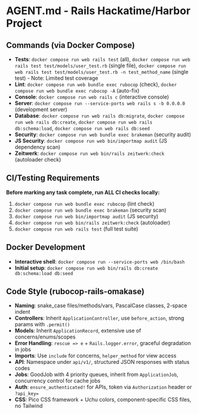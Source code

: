 # AGENT.md - Rails Hackatime/Harbor Project

## Commands (via Docker Compose)
- **Tests**: `docker compose run web rails test` (all), `docker compose run web rails test test/models/user_test.rb` (single file), `docker compose run web rails test test/models/user_test.rb -n test_method_name` (single test) - Note: Limited test coverage
- **Lint**: `docker compose run web bundle exec rubocop` (check), `docker compose run web bundle exec rubocop -A` (auto-fix)
- **Console**: `docker compose run web rails c` (interactive console)
- **Server**: `docker compose run --service-ports web rails s -b 0.0.0.0` (development server)
- **Database**: `docker compose run web rails db:migrate`, `docker compose run web rails db:create`, `docker compose run web rails db:schema:load`, `docker compose run web rails db:seed`
- **Security**: `docker compose run web bundle exec brakeman` (security audit)
- **JS Security**: `docker compose run web bin/importmap audit` (JS dependency scan)
- **Zeitwerk**: `docker compose run web bin/rails zeitwerk:check` (autoloader check)

## CI/Testing Requirements
**Before marking any task complete, run ALL CI checks locally:**
1. `docker compose run web bundle exec rubocop` (lint check)
2. `docker compose run web bundle exec brakeman` (security scan)
3. `docker compose run web bin/importmap audit` (JS security)
4. `docker compose run web bin/rails zeitwerk:check` (autoloader)
5. `docker compose run web rails test` (full test suite)

## Docker Development
- **Interactive shell**: `docker compose run --service-ports web /bin/bash`
- **Initial setup**: `docker compose run web bin/rails db:create db:schema:load db:seed`

## Code Style (rubocop-rails-omakase)
- **Naming**: snake_case files/methods/vars, PascalCase classes, 2-space indent
- **Controllers**: Inherit `ApplicationController`, use `before_action`, strong params with `.permit()`
- **Models**: Inherit `ApplicationRecord`, extensive use of concerns/enums/scopes
- **Error Handling**: `rescue => e` + `Rails.logger.error`, graceful degradation in jobs
- **Imports**: Use `include` for concerns, `helper_method` for view access
- **API**: Namespace under `api/v1/`, structured JSON responses with status codes
- **Jobs**: GoodJob with 4 priority queues, inherit from `ApplicationJob`, concurrency control for cache jobs
- **Auth**: `ensure_authenticated!` for APIs, token via `Authorization` header or `?api_key=`
- **CSS**: Pico CSS framework + Uchu colors, component-specific CSS files, no Tailwind
